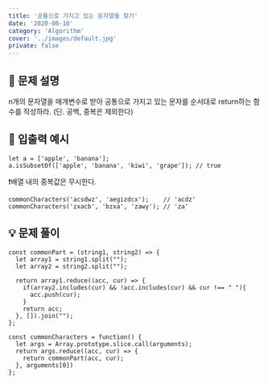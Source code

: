 ```yaml
---
title: '공통으로 가지고 있는 문자열을 찾기'
date: '2020-08-10'
category: 'Algorithm'
cover: '../images/default.jpg'
private: false
---
```


## 📖 문제 설명

n개의 문자열을 매개변수로 받아 공통으로 가지고 있는 문자를 순서대로 return하는 함수를 작성하라. (딘. 공백, 중복은 제외한다)

## 🧪 입출력 예시

```
let a = ['apple', 'banana'];
a.isSubsetOf(['apple', 'banana', 'kiwi', 'grape']); // true
```

❗배열 내의 중복값은 무시한다.

```
commonCharacters('acsdwz', 'aegizdcx');    // 'acdz'
commonCharacters('zxacb', 'bzxa', 'zawy'); // 'za'
```

## 💡 문제 풀이

```
const commonPart = (string1, string2) => {
  let array1 = string1.split("");
  let array2 = string2.split("");

  return array1.reduce((acc, cur) => {
    if(array2.includes(cur) && !acc.includes(cur) && cur !== " "){
      acc.push(cur);
    }
    return acc;
  }, []).join("");
};

const commonCharacters = function() {
  let args = Array.prototype.slice.call(arguments);
  return args.reduce((acc, cur) => {
    return commonPart(acc, cur);
  }, arguments[0])
};

```
